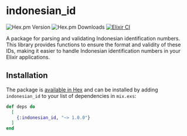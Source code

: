 # indonesian_id

![Hex.pm Version](https://img.shields.io/hexpm/v/indonesian_id) ![Hex.pm Downloads](https://img.shields.io/hexpm/dt/indonesian_id) [![Elixir CI](https://github.com/muzhawir/indonesian_id/actions/workflows/elixir.yml/badge.svg?branch=main)](https://github.com/muzhawir/indonesian_id/actions/workflows/elixir.yml)

A package for parsing and validating Indonesian identification numbers. This library provides
functions to ensure the format and validity of these IDs, making it easier to handle Indonesian
identification numbers in your Elixir applications.

## Installation

The package is [available in Hex](https://hex.pm/packages/indonesian_id) and can be installed
by adding `indonesian_id` to your list of dependencies in `mix.exs`:

```elixir
def deps do
  [
    {:indonesian_id, "~> 1.0.0"}
  ]
end
```
